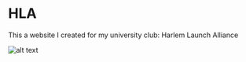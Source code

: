 # HLA
This a website I created for my university club: Harlem Launch Alliance

![alt text](https://i.imgur.com/XPQDrkq.jpg)
